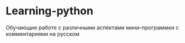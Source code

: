 # Learning-python
Обучающие работе с различными аспектами мини-программки с комментариями на русском
